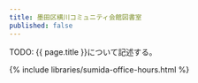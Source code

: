 ```yaml
---
title: 墨田区横川コミュニティ会館図書室
published: false
---
```


TODO: {{ page.title }}について記述する。

{% include libraries/sumida-office-hours.html %}

